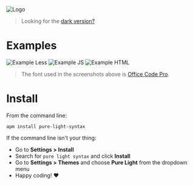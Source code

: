 ![Logo](https://media.githubusercontent.com/media/polymoon/pure-light-syntax/master/assets/logo.png)

> Looking for the [dark version?](https://github.com/polymoon/pure-dark-syntax)

# Examples
![Example Less](https://media.githubusercontent.com/media/polymoon/pure-light-syntax/master/assets/example-less.png)
![Example JS](https://media.githubusercontent.com/media/polymoon/pure-light-syntax/master/assets/example-js.png)
![Example HTML](https://media.githubusercontent.com/media/polymoon/pure-light-syntax/master/assets/example-html.png)

> The font used in the screenshots above is [Office Code Pro](https://github.com/nathco/Office-Code-Pro).

# Install

From the command line:

`apm install pure-light-syntax`

If the command line isn't your thing:

- Go to **Settings > Install**
- Search for `pure light syntax` and click **Install**
- Go to **Settings > Themes** and choose **Pure Light** from the dropdown menu
- Happy coding! ♥

